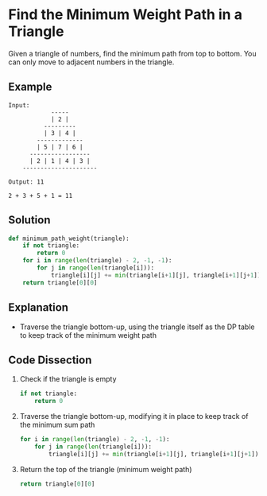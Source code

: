 # Find the Minimum Weight Path in a Triangle
Given a triangle of numbers, find the minimum path from top to bottom. You can only move to adjacent numbers in the triangle.

## Example
```
Input:
            -----
            | 2 |
          ---------
          | 3 | 4 |
        -------------
        | 5 | 7 | 6 |
      -----------------
      | 2 | 1 | 4 | 3 |
    ---------------------

Output: 11

2 + 3 + 5 + 1 = 11
```

## Solution
```python
def minimum_path_weight(triangle):
    if not triangle:
        return 0
    for i in range(len(triangle) - 2, -1, -1):
        for j in range(len(triangle[i])):
            triangle[i][j] += min(triangle[i+1][j], triangle[i+1][j+1])
    return triangle[0][0]
```

## Explanation
* Traverse the triangle bottom-up, using the triangle itself as the DP table to keep track of the minimum weight path

## Code Dissection
1. Check if the triangle is empty
    ```python
    if not triangle:
        return 0
    ```
2. Traverse the triangle bottom-up, modifying it in place to keep track of the minimum sum path
    ```python
    for i in range(len(triangle) - 2, -1, -1):
        for j in range(len(triangle[i])):
            triangle[i][j] += min(triangle[i+1][j], triangle[i+1][j+1])
    ```
3. Return the top of the triangle (minimum weight path)
    ```python
    return triangle[0][0]
    ```